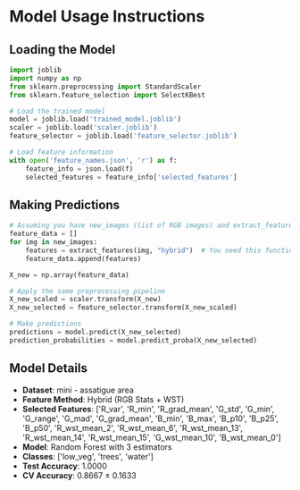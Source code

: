# Model Usage Instructions

## Loading the Model
```python
import joblib
import numpy as np
from sklearn.preprocessing import StandardScaler
from sklearn.feature_selection import SelectKBest

# Load the trained model
model = joblib.load('trained_model.joblib')
scaler = joblib.load('scaler.joblib')
feature_selector = joblib.load('feature_selector.joblib')

# Load feature information
with open('feature_names.json', 'r') as f:
    feature_info = json.load(f)
    selected_features = feature_info['selected_features']
```

## Making Predictions
```python
# Assuming you have new_images (list of RGB images) and extract_features function
feature_data = []
for img in new_images:
    features = extract_features(img, "hybrid")  # You need this function
    feature_data.append(features)

X_new = np.array(feature_data)

# Apply the same preprocessing pipeline
X_new_scaled = scaler.transform(X_new)
X_new_selected = feature_selector.transform(X_new_scaled)

# Make predictions
predictions = model.predict(X_new_selected)
prediction_probabilities = model.predict_proba(X_new_selected)
```

## Model Details
- **Dataset**: mini - assatigue area
- **Feature Method**: Hybrid (RGB Stats + WST)
- **Selected Features**: ['R_var', 'R_min', 'R_grad_mean', 'G_std', 'G_min', 'G_range', 'G_mad', 'G_grad_mean', 'B_min', 'B_max', 'B_p10', 'B_p25', 'B_p50', 'R_wst_mean_2', 'R_wst_mean_6', 'R_wst_mean_13', 'R_wst_mean_14', 'R_wst_mean_15', 'G_wst_mean_10', 'B_wst_mean_0']
- **Model**: Random Forest with 3 estimators
- **Classes**: ['low_veg', 'trees', 'water']
- **Test Accuracy**: 1.0000
- **CV Accuracy**: 0.8667 ± 0.1633
